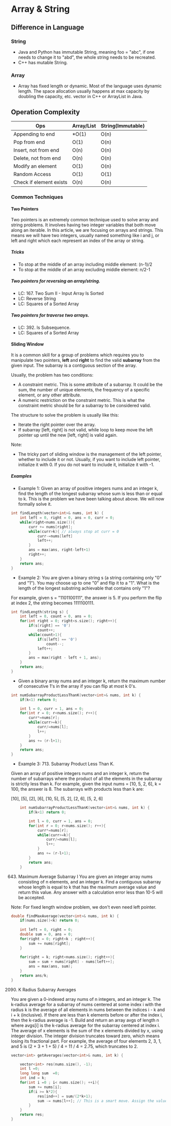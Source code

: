 # Array & String

## Difference in Language

### String
* Java and Python has immutable String, meaning foo = "abc", if one needs to change it to "abd", the whole string needs to be recreated.
* C++ has mutable String.

### Array
* Array has fixed length or dynamic. Most of the language uses dynamic length. The space allocation usually happens at max capacity by doubling the capacity, etc. vector in C++ or ArrayList in Java.


## Operation Complexity

| Ops  | Array/List | String(Immutable) |
|---|---|---|
| Appending to end | *O(1) | O(n) |
| Pop from end | O(1) | O(n)
| Insert, not from end | O(n) | O(n)
| Delete, not from end | O(n) | O(n)
| Modify an element | O(1) | O(n)
| Random Access | O(1) | O(1)
| Check if element exists | O(n) | O(n)

### Common Techniques

#### Two Pointers
Two pointers is an extremely common technique used to solve array and string problems. It involves having two integer variables that both move along an iterable. In this article, we are focusing on arrays and strings. This means we will have two integers, usually named something like i and j, or left and right which each represent an index of the array or string.

##### Tricks
* To stop at the middle of an array including middle element: (n-1)/2
* To stop at the middle of an array excluding middle element: n/2-1

##### Two pointers for reversing an array/string.
* LC: 167. Two Sum II - Input Array Is Sorted
* LC: Reverse String
* LC: Squares of a Sorted Array

##### Two pointers for traverse two arrays. 
* LC: 392. Is Subsequence.
* LC: Squares of a Sorted Array

#### Sliding Window
It is a common skill for a group of problems which requires you to manipulate two pointers, **left** and **right** to find the valid **subarray** from the given input. The subarray is a contiguous section of the array.

Usually, the problem has two conditions:
* A constraint metric. This is some attribute of a subarray. It could be the sum, the number of unique elements, the frequency of a specific element, or any other attribute.
* A numeric restriction on the constraint metric. This is what the constraint metric should be for a subarray to be considered valid.

The structure to solve the problem is usually like this:
* Iterate the right pointer over the array.
* If subarray [left, right] is not valid, while loop to keep move the left pointer up until the new [left, right] is valid again.
  
Note:
* The tricky part of sliding window is the management of the left pointer, whether to include it or not. Usually, if you want to include left pointer, initialize it with 0. If you do not want to include it, initialize it with -1.

##### Examples
* Example 1: Given an array of positive integers nums and an integer k, find the length of the longest subarray whose sum is less than or equal to k. This is the problem we have been talking about above. We will now formally solve it.

```cpp
int findLength(vector<int>& nums, int k) {
    int left = 0, right = 0, ans = 0, curr = 0;
    while(right<nums.size()){
        curr += nums[right];
        while(curr>k){ // always stop at curr = 0
            curr-=nums[left]
            left++;
        }
        ans = max(ans, right-left+1)
        right++;
    }
    return ans;
}
```

* Example 2: You are given a binary string s (a string containing only "0" and "1"). You may choose up to one "0" and flip it to a "1". What is the length of the longest substring achievable that contains only "1"?

For example, given s = "1101100111", the answer is 5. If you perform the flip at index 2, the string becomes 1111100111.
```cpp
int findLength(string s) {
    int left = 0, count = 0, ans = 0;
    for(int right = 0; right<s.size(); right++){
        if(s[right] == '0') 
            count++;
        while(count>1){
            if(s[left] == '0') 
                count--;
            left++;
        }
        ans = max(right - left + 1, ans);
    }
    return ans;
}
```

* Given a binary array nums and an integer k, return the maximum number of consecutive 1's in the array if you can flip at most k 0's.

```cpp
int numSubarrayProductLessThanK(vector<int>& nums, int k) {
    if(k<1) return 0;

    int l = 0, curr = 1, ans = 0;
    for(int r = 0; r<nums.size(); r++){
        curr*=nums[r];
        while(curr>=k){
            curr/=nums[l];
            l++;
        }
        ans += (r-l+1);
    }
    return ans;
}
```

* Example 3: 713. Subarray Product Less Than K.

Given an array of positive integers nums and an integer k, 
return the number of subarrays where the product of all the elements in the subarray is strictly less than k.
For example, given the input nums = [10, 5, 2, 6], k = 100, the answer is 8. The subarrays with products less than k are:

[10], [5], [2], [6], [10, 5], [5, 2], [2, 6], [5, 2, 6]

```cpp
    int numSubarrayProductLessThanK(vector<int>& nums, int k) {
        if(k<1) return 0;

        int l = 0, curr = 1, ans = 0;
        for(int r = 0; r<nums.size(); r++){
            curr*=nums[r];
            while(curr>=k){
                curr/=nums[l];
                l++;
            }
            ans += (r-l+1);
        }
        return ans;
    }
```

643. Maximum Average Subarray I
You are given an integer array nums consisting of n elements, and an integer k.
Find a contiguous subarray whose length is equal to k that has the maximum average value and return this value. 
Any answer with a calculation error less than 10-5 will be accepted.

Note: For fixed length window problem, we don't even need left pointer.

```cpp
double findMaxAverage(vector<int>& nums, int k) {
    if(nums.size()<k) return 0;
    
    int left = 0, right = 0; 
    double sum = 0, ans = 0; 
    for(right = 0; right<k ; right++){
        sum += nums[right];
    }
    
    for(right = k; right<nums.size(); right++){
        sum = sum + nums[right] - nums[left++];
        ans = max(ans, sum);
    }
    return ans/k;
}
```

2090. K Radius Subarray Averages

You are given a 0-indexed array nums of n integers, and an integer k.
The k-radius average for a subarray of nums centered at some index i with the radius k is the average of all elements in nums between the indices i - k and i + k (inclusive). If there are less than k elements before or after the index i, then the k-radius average is -1.
Build and return an array avgs of length n where avgs[i] is the k-radius average for the subarray centered at index i.
The average of x elements is the sum of the x elements divided by x, using integer division. The integer division truncates toward zero, which means losing its fractional part.
For example, the average of four elements 2, 3, 1, and 5 is (2 + 3 + 1 + 5) / 4 = 11 / 4 = 2.75, which truncates to 2.

```cpp
vector<int> getAverages(vector<int>& nums, int k) {

    vector<int> res(nums.size(), -1);
    int l =0;
    long long sum  =0;
    int ind = k;
    for(int i =0 ; i< nums.size(); ++i){
        sum += nums[i];
        if(i >= k*2){
            res[ind++] = sum/(2*k+1);
            sum -= nums[l++]; // This is a smart move. Assign the value to ans first then reduce the left.
        }
    }
    return res;
}
```